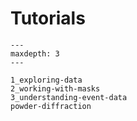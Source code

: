 # Tutorials

```{toctree}
---
maxdepth: 3
---

1_exploring-data
2_working-with-masks
3_understanding-event-data
powder-diffraction
```
